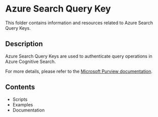 # Azure Search Query Key

This folder contains information and resources related to Azure Search Query Keys.

## Description

Azure Search Query Keys are used to authenticate query operations in Azure Cognitive Search.

For more details, please refer to the [Microsoft Purview documentation](https://learn.microsoft.com/en-us/purview/sit-defn-azure-search-query-key).

## Contents

- Scripts
- Examples
- Documentation
